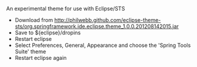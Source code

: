 An experimental theme for use with Eclipse/STS

* Download from http://philwebb.github.com/eclipse-theme-sts/org.springframework.ide.eclipse.theme_1.0.0.201208142015.jar
* Save to ${eclipse}/dropins
* Restart eclipse
* Select Preferences, General, Appearance and choose the 'Spring Tools Suite' theme
* Restart eclipse again


